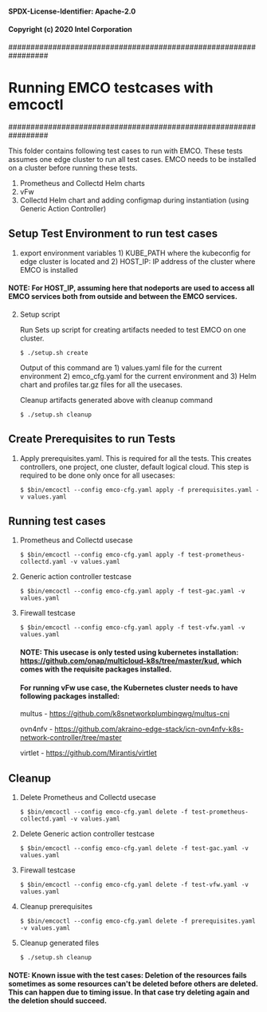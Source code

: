 #### SPDX-License-Identifier: Apache-2.0
#### Copyright (c) 2020 Intel Corporation

#################################################################
# Running EMCO testcases with emcoctl
#################################################################

This folder contains following test cases to run with EMCO. These tests assumes one edge cluster to run all test cases. EMCO needs to be installed on a cluster before running these tests.

1. Prometheus and Collectd Helm charts
2. vFw
3. Collectd Helm chart and adding configmap during instantiation (using Generic Action Controller)

## Setup Test Environment to run test cases

1. export environment variables 1) KUBE_PATH where the kubeconfig for edge cluster is located and 2) HOST_IP: IP address of the cluster where EMCO is installed

#### NOTE: For HOST_IP, assuming here that nodeports are used to access all EMCO services both from outside and between the EMCO services.

2. Setup script

    Run Sets up script for creating artifacts needed to test EMCO on one cluster.

    `$ ./setup.sh create`

    Output of this command are 1) values.yaml file for the current environment 2) emco_cfg.yaml for the current environment and 3) Helm chart and profiles tar.gz files for all the usecases.

    Cleanup artifacts generated above with cleanup command

    `$ ./setup.sh cleanup`

## Create Prerequisites to run Tests
1. Apply prerequisites.yaml. This is required for all the tests. This creates controllers, one project, one cluster, default logical cloud. This step is required to be done only once for all usecases:

    `$ $bin/emcoctl --config emco-cfg.yaml apply -f prerequisites.yaml -v values.yaml`

## Running test cases

1. Prometheus and Collectd usecase

    `$ $bin/emcoctl --config emco-cfg.yaml apply -f test-prometheus-collectd.yaml -v values.yaml`

2. Generic action controller testcase

    `$ $bin/emcoctl --config emco-cfg.yaml apply -f test-gac.yaml -v values.yaml`

3. Firewall testcase

    `$ $bin/emcoctl --config emco-cfg.yaml apply -f test-vfw.yaml -v values.yaml`
    #### NOTE: This usecase is only tested using kubernetes installation: https://github.com/onap/multicloud-k8s/tree/master/kud, which comes with the requisite packages installed.
    #### For running vFw use case, the Kubernetes cluster needs to have following packages installed:
     multus - https://github.com/k8snetworkplumbingwg/multus-cni

     ovn4nfv - https://github.com/akraino-edge-stack/icn-ovn4nfv-k8s-network-controller/tree/master

     virtlet - https://github.com/Mirantis/virtlet


## Cleanup

1. Delete Prometheus and Collectd usecase

    `$ $bin/emcoctl --config emco-cfg.yaml delete -f test-prometheus-collectd.yaml -v values.yaml`

2. Delete Generic action controller testcase

    `$ $bin/emcoctl --config emco-cfg.yaml delete -f test-gac.yaml -v values.yaml`

3. Firewall testcase

    `$ $bin/emcoctl --config emco-cfg.yaml delete -f test-vfw.yaml -v values.yaml`

4. Cleanup prerequisites

    `$ $bin/emcoctl --config emco-cfg.yaml delete -f prerequisites.yaml -v values.yaml`

5. Cleanup generated files

    `$ ./setup.sh cleanup`

#### NOTE: Known issue with the test cases: Deletion of the resources fails sometimes as some resources can't be deleted before others are deleted. This can happen due to timing issue. In that case try deleting again and the deletion should succeed.
